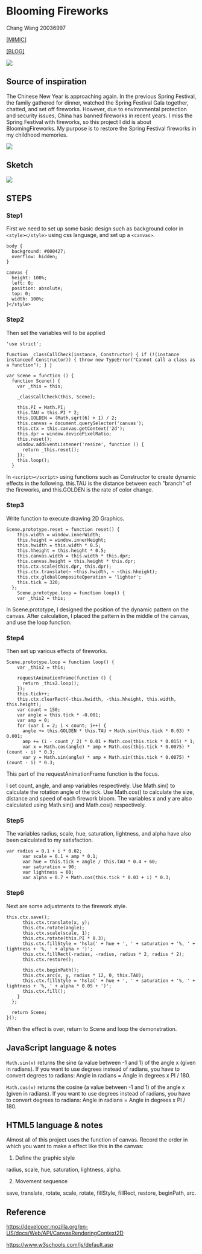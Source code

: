 # Blooming Fireworks 
Chang Wang 20036997

[[MIMIC]](https://mimicproject.com/code/fe387a7c-fb42-fde2-ea05-cba3733b90fd)

[[BLOG]](https://changw1006.wixsite.com/mysite/post/term1-coding1-final-project)  

![](https://static.wixstatic.com/media/27541e_07cd6faf49f547eb87895d84424be60e~mv2.png/v1/fill/w_828,h_688,al_c,q_90,usm_0.66_1.00_0.01/27541e_07cd6faf49f547eb87895d84424be60e~mv2.webp)

## **Source of inspiration**
The Chinese New Year is approaching again. In the previous Spring Festival, the family gathered for dinner, watched the Spring Festival Gala together, chatted, and set off fireworks. However, due to environmental protection and security issues, China has banned fireworks in recent years. I miss the Spring Festival with fireworks, so this project I did is about BloomingFireworks. My purpose is to restore the Spring Festival fireworks in my childhood memories.

![](https://static.wixstatic.com/media/27541e_db3450877d7a4555817b9851dc0cdc40~mv2.jpg/v1/fill/w_864,h_576,al_c,lg_1,q_90/27541e_db3450877d7a4555817b9851dc0cdc40~mv2.webp)

## **Sketch**
![](https://static.wixstatic.com/media/27541e_4bfb385159644597866cd944a537cbf4~mv2.png/v1/fill/w_470,h_458,al_c,q_90,usm_0.66_1.00_0.01/27541e_4bfb385159644597866cd944a537cbf4~mv2.webp)



## **STEPS**
### Step1
First we need to set up some basic design such as background color in `<style></style>` using css language, and set up a `<canvas>`. 

````<style>
body {
  background: #000427;
  overflow: hidden; 
}

canvas {
  height: 100%;
  left: 0;
  position: absolute;
  top: 0;
  width: 100%;
}</style>
````

### Step2
Then set the variables will to be applied
````<script>
'use strict';

function _classCallCheck(instance, Constructor) { if (!(instance instanceof Constructor)) { throw new TypeError("Cannot call a class as a function"); } }

var Scene = function () {
  function Scene() {
    var _this = this;

    _classCallCheck(this, Scene);

    this.PI = Math.PI;
    this.TAU = this.PI * 2;
    this.GOLDEN = (Math.sqrt(6) + 1) / 2;
    this.canvas = document.querySelector('canvas');
    this.ctx = this.canvas.getContext('2d');
    this.dpr = window.devicePixelRatio;
    this.reset();
    window.addEventListener('resize', function () {
      return _this.reset();
    });
    this.loop();
  }
````
In `<script></script>` using functions such as Constructor to create dynamic effects in the following. 
this.TAU is the distance between each "branch" of the fireworks, and this.GOLDEN is the rate of color change.

### Step3
Write function to execute drawing 2D Graphics.
````
Scene.prototype.reset = function reset() {
    this.width = window.innerWidth;
    this.height = window.innerHeight;
    this.hwidth = this.width * 0.5;
    this.hheight = this.height * 0.5;
    this.canvas.width = this.width * this.dpr;
    this.canvas.height = this.height * this.dpr;
    this.ctx.scale(this.dpr, this.dpr);
    this.ctx.translate(~ ~this.hwidth, ~ ~this.hheight);
    this.ctx.globalCompositeOperation = 'lighter';
    this.tick = 320;
  };
    Scene.prototype.loop = function loop() {
    var _this2 = this;
````
In Scene.prototype, I designed the position of the dynamic pattern on the canvas. After calculation, I placed the pattern in the middle of the canvas, and use the loop function.

### Step4
Then set up various effects of fireworks.
````
Scene.prototype.loop = function loop() {
    var _this2 = this;

    requestAnimationFrame(function () {
      return _this2.loop();
    });
    this.tick++;
    this.ctx.clearRect(-this.hwidth, -this.hheight, this.width, this.height);
    var count = 150;
    var angle = this.tick * -0.001;
    var amp = 0;
    for (var i = 2; i < count; i++) {
      angle += this.GOLDEN * this.TAU + Math.sin(this.tick * 0.03) * 0.001;
      amp += (i - count / 2) * 0.01 + Math.cos(this.tick * 0.015) * 1;
      var x = Math.cos(angle) * amp + Math.cos(this.tick * 0.0075) * (count - i) * 0.3;
      var y = Math.sin(angle) * amp + Math.sin(this.tick * 0.0075) * (count - i) * 0.3;
````
This part of the requestAnimationFrame function is the focus.

I set count, angle, and amp variables respectively. 
Use Math.sin() to calculate the rotation angle of the tick. 
Use Math.cos() to calculate the size, distance and speed of each firework bloom.
The variables x and y are also calculated using Math.sin() and Math.cos() respectively.

### Step5
The variables radius, scale, hue, saturation, lightness, and alpha have also been calculated to my satisfaction.
````
var radius = 0.1 + i * 0.02;
      var scale = 0.1 + amp * 0.1;
      var hue = this.tick + angle / this.TAU * 0.4 + 60;
      var saturation = 90;
      var lightness = 60;
      var alpha = 0.7 + Math.cos(this.tick * 0.03 + i) * 0.3;
````


### Step6
Next are some adjustments to the firework style.
````
this.ctx.save();
      this.ctx.translate(x, y);
      this.ctx.rotate(angle);
      this.ctx.scale(scale, 1);
      this.ctx.rotate(this.PI * 0.3);
      this.ctx.fillStyle = 'hsla(' + hue + ', ' + saturation + '%, ' + lightness + '%, ' + alpha + ')';
      this.ctx.fillRect(-radius, -radius, radius * 2, radius * 2);
      this.ctx.restore();

      this.ctx.beginPath();
      this.ctx.arc(x, y, radius * 12, 0, this.TAU);
      this.ctx.fillStyle = 'hsla(' + hue + ', ' + saturation + '%, ' + lightness + '%, ' + alpha * 0.05 + ')';
      this.ctx.fill();
    }
  };

  return Scene;
}();
````
When the effect is over, return to Scene and loop the demonstration.

## **JavaScript language & notes**
`Math.sin(x)` returns the sine (a value between -1 and 1) of the angle x (given in radians).
If you want to use degrees instead of radians, you have to convert degrees to radians:
Angle in radians = Angle in degrees x PI / 180.

`Math.cos(x)` returns the cosine (a value between -1 and 1) of the angle x (given in radians).
If you want to use degrees instead of radians, you have to convert degrees to radians:
Angle in radians = Angle in degrees x PI / 180.


## **HTML5 language & notes**
Almost all of this project uses the function of canvas.
Record the order in which you want to make a effect like this in the canvas:

1. Define the graphic style

radius,
scale,
hue,
saturation,
lightness,
alpha.


2. Movement sequence

save,
translate,
rotate,
scale,
rotate,
fillStyle,
fillRect,
restore,
beginPath,
arc.
 
## **Reference**
https://developer.mozilla.org/en-US/docs/Web/API/CanvasRenderingContext2D

https://www.w3schools.com/js/default.asp

